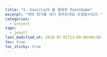 ```yaml
---
title: "3. VaniilaJS 를 활용한 PaintGame"
excerpt: "색의 밝기를 내가 원하는대로 조정할수있다."
categories:
  - project
tags:
  - jekyll
last_modified_at: 2018-07-01T13:00:00+09:00
toc: true
toc_sticky: true
---
```

